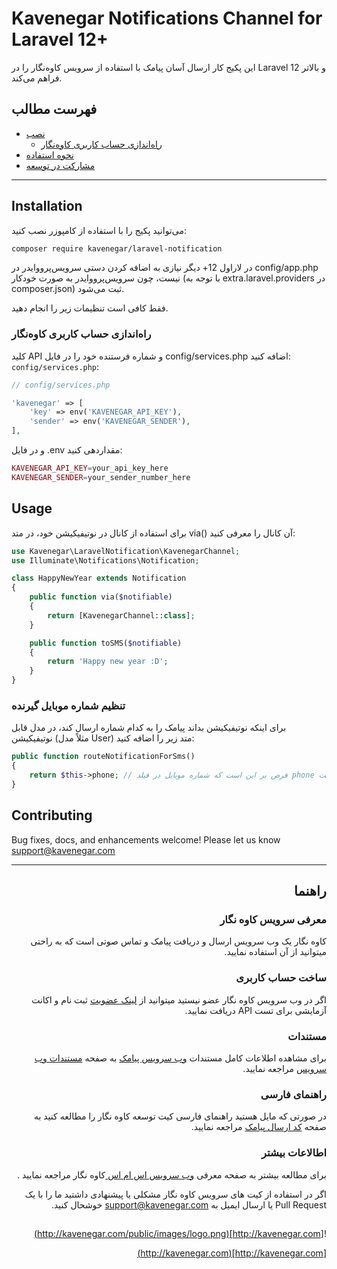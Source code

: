 # Kavenegar Notifications Channel for Laravel 12+

این پکیج کار ارسال آسان پیامک با استفاده از سرویس کاوه‌نگار را در Laravel 12 و بالاتر فراهم می‌کند.

## فهرست مطالب

- [نصب](#installation)
    - [راه‌اندازی حساب کاربری کاوه‌نگار](#setting-up-your-kavenegar-account)
- [نحوه استفاده](#usage)
- [مشارکت در توسعه](#contributing)

---

## Installation

می‌توانید پکیج را با استفاده از کامپوزر نصب کنید:

```bash
composer require kavenegar/laravel-notification
```

در لاراول 12+ دیگر نیازی به اضافه کردن دستی سرویس‌پرووایدر در config/app.php نیست، چون سرویس‌پرووایدر به صورت خودکار (با توجه به extra.laravel.providers در composer.json) ثبت می‌شود.

فقط کافی است تنظیمات زیر را انجام دهید.


### راه‌اندازی حساب کاربری کاوه‌نگار


کلید API و شماره فرستنده خود را در فایل config/services.php اضافه کنید:
`config/services.php`:

```php
// config/services.php

'kavenegar' => [
    'key' => env('KAVENEGAR_API_KEY'),
    'sender' => env('KAVENEGAR_SENDER'),
],

```

و در فایل .env مقداردهی کنید:
```php
KAVENEGAR_API_KEY=your_api_key_here
KAVENEGAR_SENDER=your_sender_number_here
```

## Usage

برای استفاده از کانال در نوتیفیکیشن خود، در متد via() آن کانال را معرفی کنید:


``` php
use Kavenegar\LaravelNotification\KavenegarChannel;
use Illuminate\Notifications\Notification;

class HappyNewYear extends Notification
{
    public function via($notifiable)
    {
        return [KavenegarChannel::class];
    }

    public function toSMS($notifiable)
    {
        return 'Happy new year :D';
    }
}

```

### تنظیم شماره موبایل گیرنده
برای اینکه نوتیفیکیشن بداند پیامک را به کدام شماره ارسال کند، در مدل قابل نوتیفیکیشن (مثلاً مدل User) متد زیر را اضافه کنید:
```php
public function routeNotificationForSms()
{
    return $this->phone; // فرض بر این است که شماره موبایل در فیلد phone ذخیره شده است
}
```


## Contributing

Bug fixes, docs, and enhancements welcome! Please let us know <a href="mailto:support@kavenegar.com?Subject=SDK" target="_top">support@kavenegar.com</a>

<hr> 
<div dir='rtl'>
	
## راهنما

### معرفی سرویس کاوه نگار

کاوه نگار یک وب سرویس ارسال و دریافت پیامک و تماس صوتی است که به راحتی میتوانید از آن استفاده نمایید.

### ساخت حساب کاربری

اگر در وب سرویس کاوه نگار عضو نیستید میتوانید از [لینک عضویت](http://panel.kavenegar.com/client/membership/register) ثبت نام  و اکانت آزمایشی برای تست API دریافت نمایید.

### مستندات

برای مشاهده اطلاعات کامل مستندات [وب سرویس پیامک](http://kavenegar.com/وب-سرویس-پیامک.html)  به صفحه [مستندات وب سرویس](http://kavenegar.com/rest.html) مراجعه نمایید.

### راهنمای فارسی

در صورتی که مایل هستید راهنمای فارسی کیت توسعه کاوه نگار را مطالعه کنید به صفحه [کد ارسال پیامک](http://kavenegar.com/sdk.html) مراجعه نمایید.

### اطالاعات بیشتر
برای مطالعه بیشتر به صفحه معرفی
[وب سرویس اس ام اس ](http://kavenegar.com)
کاوه نگار
مراجعه نمایید .

 اگر در استفاده از کیت های سرویس کاوه نگار مشکلی یا پیشنهادی  داشتید ما را با یک Pull Request  یا  ارسال ایمیل به support@kavenegar.com  خوشحال کنید.
 
##
![http://kavenegar.com](http://kavenegar.com/public/images/logo.png)		

[http://kavenegar.com](http://kavenegar.com)	

</div>


